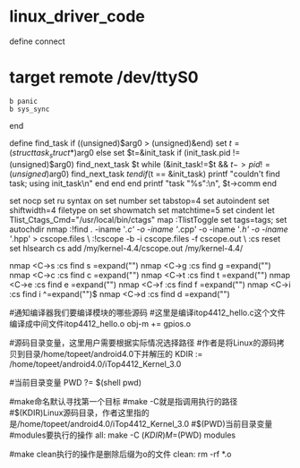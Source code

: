 # linux_driver_code
define connect
#   target remote /dev/ttyS0
    b panic
    b sys_sync
end

define find_task
    if ((unsigned)$arg0 > (unsigned)&end)
        set $t=(struct task_struct *)$arg0
    else
        set $t=&init_task
        if (init_task.pid != (unsigned)$arg0)
            find_next_task $t
            while (&init_task!=$t && $t->pid != (unsigned)$arg0)
                find_next_task $t
            end
            if ($t == &init_task)
                printf "couldn't find task; using init_task\n"
            end
        end
    end
    printf "task \"%s\":\n", $t->comm
end

set nocp
set ru
syntax on
set number
set tabstop=4
set autoindent
set shiftwidth=4
filetype on
set showmatch
set matchtime=5
set cindent
let Tlist_Ctags_Cmd="/usr/local/bin/ctags"
map <F1> <Esc>:TlistToggle<Cr>
set tags=tags;
set autochdir
nmap <F5> :!find . -iname '*.c' -o -iname '*.cpp' -o -iname '*.h' -o -iname '*.hpp' > cscope.files<CR>
                        \ :!cscope -b -i cscope.files -f cscope.out<CR>
                                                \ :cs reset<CR>
set hlsearch
cs add /my/kernel-4.4/cscope.out /my/kernel-4.4/

nmap <C-\>s :cs find s <C-R>=expand("<cword>")<CR><CR>
nmap <C-\>g :cs find g <C-R>=expand("<cword>")<CR><CR>
nmap <C-\>c :cs find c <C-R>=expand("<cword>")<CR><CR>
nmap <C-\>t :cs find t <C-R>=expand("<cword>")<CR><CR>
nmap <C-\>e :cs find e <C-R>=expand("<cword>")<CR><CR>
nmap <C-\>f :cs find f <C-R>=expand("<cfile>")<CR><CR>
nmap <C-\>i :cs find i ^<C-R>=expand("<cfile>")<CR>$<CR>
nmap <C-\>d :cs find d <C-R>=expand("<cword>")<CR><CR>
    
    
#通知编译器我们要编译模块的哪些源码
#这里是编译itop4412_hello.c这个文件编译成中间文件itop4412_hello.o
obj-m += gpios.o 

#源码目录变量，这里用户需要根据实际情况选择路径
#作者是将Linux的源码拷贝到目录/home/topeet/android4.0下并解压的
KDIR := /home/topeet/android4.0/iTop4412_Kernel_3.0

#当前目录变量
PWD ?= $(shell pwd)

#make命名默认寻找第一个目标
#make -C就是指调用执行的路径
#$(KDIR)Linux源码目录，作者这里指的是/home/topeet/android4.0/iTop4412_Kernel_3.0
#$(PWD)当前目录变量
#modules要执行的操作
all:
    make -C $(KDIR) M=$(PWD) modules
        
#make clean执行的操作是删除后缀为o的文件
clean:
    rm -rf *.o

